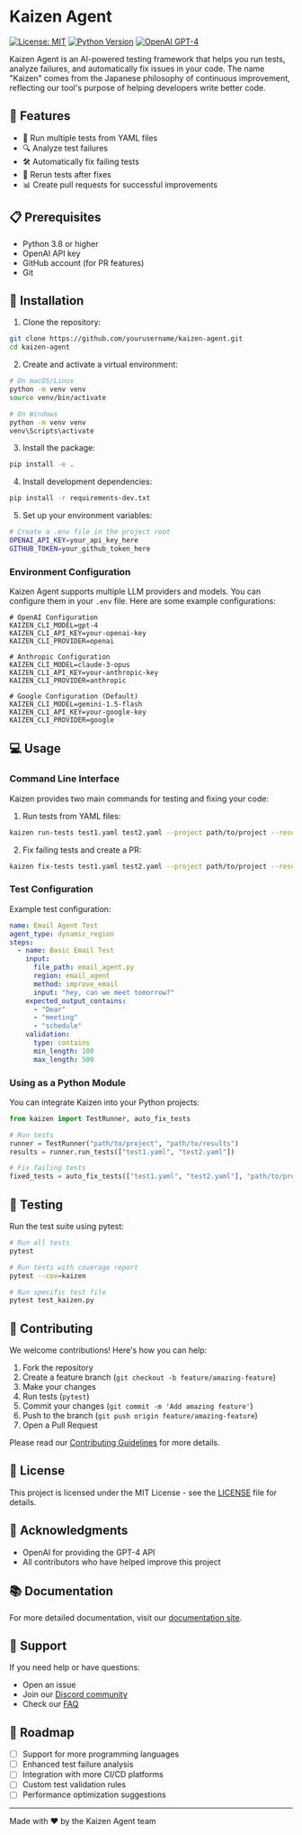 # Kaizen Agent

[![License: MIT](https://img.shields.io/badge/License-MIT-yellow.svg)](https://opensource.org/licenses/MIT)
[![Python Version](https://img.shields.io/badge/python-3.8%2B-blue)](https://www.python.org/downloads/)
[![OpenAI GPT-4](https://img.shields.io/badge/OpenAI-GPT--4-purple)](https://openai.com/gpt-4)

Kaizen Agent is an AI-powered testing framework that helps you run tests, analyze failures, and automatically fix issues in your code. The name "Kaizen" comes from the Japanese philosophy of continuous improvement, reflecting our tool's purpose of helping developers write better code.

## 🌟 Features

- 🧪 Run multiple tests from YAML files
- 🔍 Analyze test failures
- 🛠️ Automatically fix failing tests
- 🔄 Rerun tests after fixes
- 📊 Create pull requests for successful improvements

## 📋 Prerequisites

- Python 3.8 or higher
- OpenAI API key
- GitHub account (for PR features)
- Git

## 🚀 Installation

1. Clone the repository:
```bash
git clone https://github.com/yourusername/kaizen-agent.git
cd kaizen-agent
```

2. Create and activate a virtual environment:
```bash
# On macOS/Linux
python -m venv venv
source venv/bin/activate

# On Windows
python -m venv venv
venv\Scripts\activate
```

3. Install the package:
```bash
pip install -e .
```

4. Install development dependencies:
```bash
pip install -r requirements-dev.txt
```

5. Set up your environment variables:
```bash
# Create a .env file in the project root
OPENAI_API_KEY=your_api_key_here
GITHUB_TOKEN=your_github_token_here
```

### Environment Configuration

Kaizen Agent supports multiple LLM providers and models. You can configure them in your `.env` file. Here are some example configurations:

```env
# OpenAI Configuration
KAIZEN_CLI_MODEL=gpt-4
KAIZEN_CLI_API_KEY=your-openai-key
KAIZEN_CLI_PROVIDER=openai

# Anthropic Configuration
KAIZEN_CLI_MODEL=claude-3-opus
KAIZEN_CLI_API_KEY=your-anthropic-key
KAIZEN_CLI_PROVIDER=anthropic

# Google Configuration (Default)
KAIZEN_CLI_MODEL=gemini-1.5-flash
KAIZEN_CLI_API_KEY=your-google-key
KAIZEN_CLI_PROVIDER=google
```

## 💻 Usage

### Command Line Interface

Kaizen provides two main commands for testing and fixing your code:

1. Run tests from YAML files:
```bash
kaizen run-tests test1.yaml test2.yaml --project path/to/project --results path/to/results
```

2. Fix failing tests and create a PR:
```bash
kaizen fix-tests test1.yaml test2.yaml --project path/to/project --results path/to/results --make-pr
```

### Test Configuration

Example test configuration:
```yaml
name: Email Agent Test
agent_type: dynamic_region
steps:
  - name: Basic Email Test
    input:
      file_path: email_agent.py
      region: email_agent
      method: improve_email
      input: "hey, can we meet tomorrow?"
    expected_output_contains:
      - "Dear"
      - "meeting"
      - "schedule"
    validation:
      type: contains
      min_length: 100
      max_length: 500
```

### Using as a Python Module

You can integrate Kaizen into your Python projects:

```python
from kaizen import TestRunner, auto_fix_tests

# Run tests
runner = TestRunner("path/to/project", "path/to/results")
results = runner.run_tests(["test1.yaml", "test2.yaml"])

# Fix failing tests
fixed_tests = auto_fix_tests(["test1.yaml", "test2.yaml"], "path/to/project", "path/to/results", make_pr=True)
```

## 🧪 Testing

Run the test suite using pytest:

```bash
# Run all tests
pytest

# Run tests with coverage report
pytest --cov=kaizen

# Run specific test file
pytest test_kaizen.py
```

## 🤝 Contributing

We welcome contributions! Here's how you can help:

1. Fork the repository
2. Create a feature branch (`git checkout -b feature/amazing-feature`)
3. Make your changes
4. Run tests (`pytest`)
5. Commit your changes (`git commit -m 'Add amazing feature'`)
6. Push to the branch (`git push origin feature/amazing-feature`)
7. Open a Pull Request

Please read our [Contributing Guidelines](CONTRIBUTING.md) for more details.

## 📝 License

This project is licensed under the MIT License - see the [LICENSE](LICENSE) file for details.

## 🙏 Acknowledgments

- OpenAI for providing the GPT-4 API
- All contributors who have helped improve this project

## 📚 Documentation

For more detailed documentation, visit our [documentation site](https://kaizen-agent.readthedocs.io/).

## 💬 Support

If you need help or have questions:
- Open an issue
- Join our [Discord community](https://discord.gg/kaizen-agent)
- Check our [FAQ](docs/FAQ.md)

## 🔄 Roadmap

- [ ] Support for more programming languages
- [ ] Enhanced test failure analysis
- [ ] Integration with more CI/CD platforms
- [ ] Custom test validation rules
- [ ] Performance optimization suggestions

---

Made with ❤️ by the Kaizen Agent team